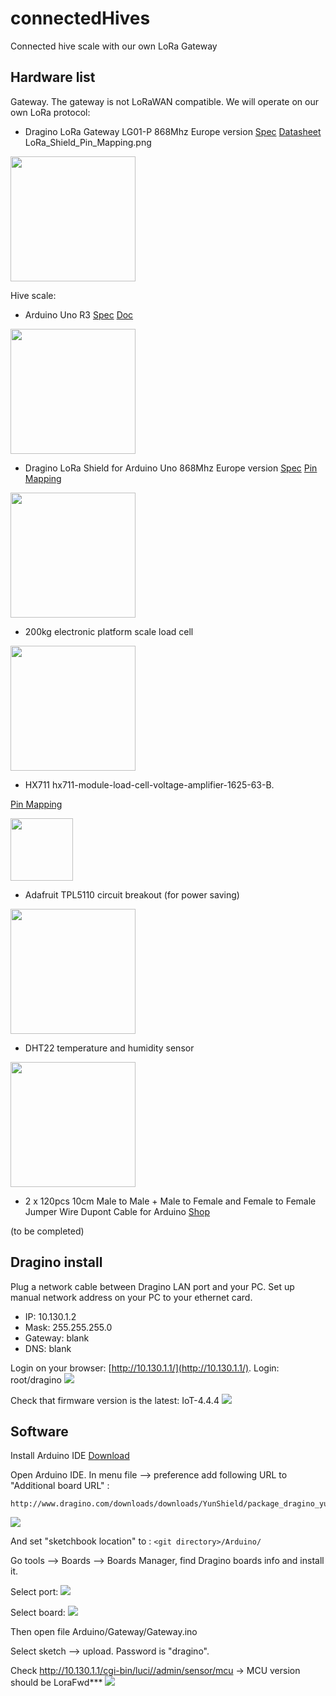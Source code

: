 # connectedHives
Connected hive scale with our own LoRa Gateway

Hardware list
--------------------

Gateway. The gateway is not LoRaWAN compatible. We will operate on our own LoRa protocol:
* Dragino LoRa Gateway LG01-P  868Mhz Europe version [Spec](https://www.dragino.com/products/lora-lorawan-gateway/item/117-lg01-p.html) [Datasheet](https://www.dragino.com/downloads/downloads/datasheet/EN/Datasheet_LG01.pdf)
LoRa_Shield_Pin_Mapping.png
<img src="https://raw.github.com/luigi1809/connectedHives/master/img/gateway.jpg" width="200">

Hive scale:
* Arduino Uno R3 [Spec](https://store.arduino.cc/arduino-uno-rev3)
 [Doc](https://www.dragino.com/downloads/downloads/UserManual/LG01_LoRa_Gateway_User_Manual.pdf)
 <img src="https://raw.github.com/luigi1809/connectedHives/master/img/arduino.jpg" width="200">
 
* Dragino LoRa Shield for Arduino Uno 868Mhz Europe version [Spec](https://www.dragino.com/products/lora/item/102-lora-shield.html)
[Pin Mapping](https://raw.github.com/luigi1809/connectedHives/master/img/LoRa_Shield_Pin_Mapping.png)

<img src="https://raw.github.com/luigi1809/connectedHives/master/img/shield.png" width="200">

* 200kg electronic platform scale load cell

<img src="https://raw.github.com/luigi1809/connectedHives/master/img/load-weight-sensor.jpg" width="200">

* HX711 hx711-module-load-cell-voltage-amplifier-1625-63-B.

[Pin Mapping](https://raw.github.com/luigi1809/connectedHives/master/img/hx711.jpg)

<img src="https://raw.github.com/luigi1809/connectedHives/master/img/hx711-card.jpg" width="100">

* Adafruit TPL5110 circuit breakout (for power saving)
<img src="https://raw.github.com/luigi1809/connectedHives/master/img/tpl5110.jpg" width="200">

* DHT22 temperature and humidity sensor

<img src="https://raw.github.com/luigi1809/connectedHives/master/img/dht22.jpg" width="200">


* 2 x 120pcs 10cm Male to Male + Male to Female and Female to Female Jumper Wire Dupont Cable for Arduino [Shop](https://www.aliexpress.com/item/32829927834.html?spm=a2g0s.9042311.0.0.27426c37Ii2tKg)

(to be completed)

Dragino install
--------------------
Plug a network cable between Dragino LAN port and your PC.
Set up manual network address on your PC to your ethernet card.
* IP: 10.130.1.2
* Mask: 255.255.255.0
* Gateway: blank
* DNS: blank

Login on your browser: [http://10.130.1.1/](http://10.130.1.1/). Login: root/dragino
![](https://raw.github.com/luigi1809/connectedHives/master/img/dragino-lg01-p-login.png)

Check that firmware version is the latest: IoT-4.4.4
![](https://raw.github.com/luigi1809/connectedHives/master/img/dragino-lg01-p-firware-version.png)


Software
--------------------
Install Arduino IDE [Download](https://www.arduino.cc/en/Main/Software#)

Open Arduino IDE. In menu file --> preference add following URL to "Additional board URL" :
```
http://www.dragino.com/downloads/downloads/YunShield/package_dragino_yun_test_index.json
```

![](https://raw.github.com/luigi1809/connectedHives/master/img/IDE-prefs.png)

And set "sketchbook location" to : ```<git directory>/Arduino/```

Go tools --> Boards --> Boards Manager, find Dragino boards info and install it.

Select port:
![](https://raw.github.com/luigi1809/connectedHives/master/img/Arduino-IDE-select-module.png)

Select board:
![](https://raw.github.com/luigi1809/connectedHives/master/img/Arduino-IDE-select-board.png)

Then open file Arduino/Gateway/Gateway.ino

Select sketch --> upload. Password is "dragino".

Check http://10.130.1.1/cgi-bin/luci//admin/sensor/mcu -> MCU version should be LoraFwd***
![](https://raw.github.com/luigi1809/connectedHives/master/img/mcu-version.png)


